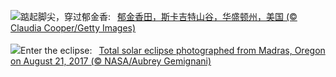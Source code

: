 ![](https://www.bing.com/th?id=OHR.SkagitValleyTulips_ZH-CN9034120306_UHD.jpg&w=1000)踮起脚尖，穿过郁金香:&nbsp;&ensp;[郁金香田，斯卡吉特山谷，华盛顿州，美国 (© Claudia Cooper/Getty Images)](https://www.bing.com/th?id=OHR.SkagitValleyTulips_ZH-CN9034120306_UHD.jpg)
<br><br/>
![](https://www.bing.com/th?id=OHR.SolarEclipseOregon_EN-US2134131862_UHD.jpg&w=1000)Enter the eclipse:&nbsp;&ensp;[Total solar eclipse photographed from Madras, Oregon on August 21, 2017 (© NASA/Aubrey Gemignani)](https://www.bing.com/th?id=OHR.SolarEclipseOregon_EN-US2134131862_UHD.jpg)
<br><br/>
